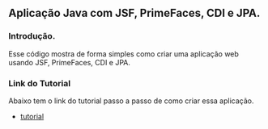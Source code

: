 ## Aplicação Java com JSF, PrimeFaces, CDI e JPA.

### Introdução.

Esse código mostra de forma simples como criar uma aplicação web usando JSF, PrimeFaces, CDI e JPA.


### Link do Tutorial

Abaixo tem o link do tutorial passo a passo de como criar essa aplicação.
- [tutorial](http://www.ciceroednilson.com.br/criando-uma-aplicacao-java-com-jsf-primefaces-cdi-e-jpa-parte-1-introducao/)